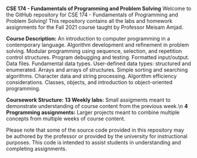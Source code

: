 **CSE 174 - Fundamentals of Programming and Problem Solving**
Welcome to the GitHub repository for CSE 174 - Fundamentals of Programming and Problem Solving! This repository contains all the labs and homework assignments for the Fall 2021 course taught by Professor Meisam Amjad.

**Course Description:**
An introduction to computer programming in a contemporary language. Algorithm development and refinement in problem solving. Modular programming using sequence, selection, and repetition control structures. Program debugging and testing. Formatted input/output. Data files. Fundamental data types. User-defined data types: structured and enumerated. Arrays and arrays of structures. Simple sorting and searching algorithms. Character data and string processing. Algorithm efficiency considerations. Classes, objects, and introduction to object-oriented programming.

**Coursework Structure:**
**13 Weekly labs:** Small assigments meant to demonstrate understanding of course content from the previous week.\n
**4 Programming assignments:** Larger projects meant to combine multiple concepts from multiple weeks of course content.

Please note that some of the source code provided in this repository may be authored by the professor or provided by the university for instructional purposes. This code is intended to assist students in understanding and completing assignments.
